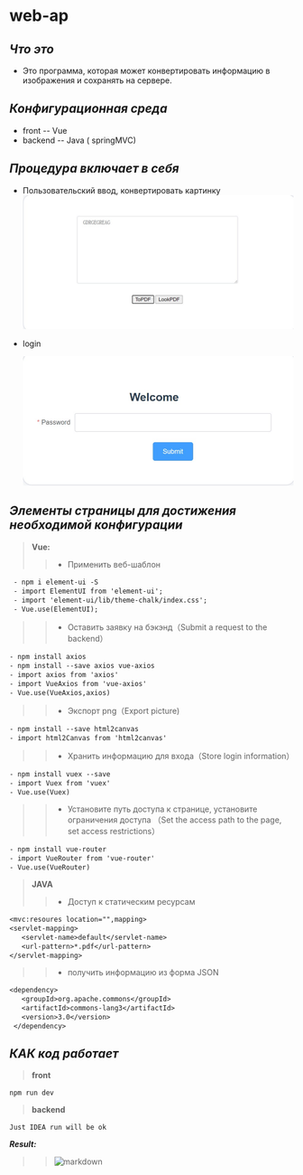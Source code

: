 # web-ap
## ***Что это***
  - Это программа, которая может конвертировать информацию в изображения и сохранять на сервере.
  
## ***Конфигурационная среда***
   - front -- Vue
   - backend -- Java ( springMVC)
   
## ***Процедура включает в себя***
   - Пользовательский ввод, конвертировать картинку
	![makdown](1.jpg)
   - login 
   
        ![markdowb](2.jpg)
	
## ***Элементы страницы для достижения необходимой конфигурации***  

> **Vue:**
 >> - Применить веб-шаблон
 >>
     - npm i element-ui -S 
     - import ElementUI from 'element-ui';
     - import 'element-ui/lib/theme-chalk/index.css';
     - Vue.use(ElementUI);
    
 >> - Оставить заявку на бэкэнд（Submit a request to the backend）
 >>
    - npm install axios
    - npm install --save axios vue-axios
    - import axios from 'axios'
    - import VueAxios from 'vue-axios'
    - Vue.use(VueAxios,axios)
    
 >> - Экспорт png（Export picture)
 >>
    - npm install --save html2canvas  
    - import html2Canvas from 'html2canvas'
 
    
 >> - Хранить информацию для входа（Store login information）
 >>
    - npm install vuex --save
    - import Vuex from 'vuex'
    - Vue.use(Vuex)
    
 >> - Установите путь доступа к странице, установите ограничения доступа （Set the access path to the page, set access restrictions）
 >>
    - npm install vue-router
    - import VueRouter from 'vue-router'
    - Vue.use(VueRouter)
    
> **JAVA**
>> - Доступ к статическим ресурсам
>>
    <mvc:resoures location="",mapping>
    <servlet-mapping>
       <servlet-name>default</servlet-name>
       <url-pattern>*.pdf</url-pattern>
    </servlet-mapping>
>> - получить информацию из форма JSON
>>
    <dependency>
       <groupId>org.apache.commons</groupId>
       <artifactId>commons-lang3</artifactId>
       <version>3.0</version>
     </dependency>
     
## ***КАК код работает***
> **front**
>>
    npm run dev
> **backend**
>>
    Just IDEA run will be ok

***Result:***
   >> ![markdown](kmjp4-x2xdc.gif)
  
   
 
	
